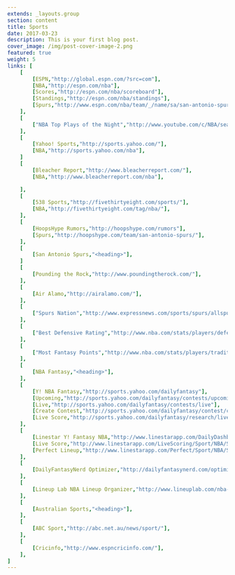 ```yaml
---
extends: _layouts.group
section: content
title: Sports
date: 2017-03-23
description: This is your first blog post.
cover_image: /img/post-cover-image-2.png
featured: true
weight: 5
links: [
    [
        [ESPN,"http://global.espn.com/?src=com"],
        [NBA,"http://espn.com/nba"],
        [Scores,"http://espn.com/nba/scoreboard"],
        [Standings,"http://espn.com/nba/standings"],
        [Spurs,"http://www.espn.com/nba/team/_/name/sa/san-antonio-spurs"],
    ],
    [
        ["NBA Top Plays of the Night","http://www.youtube.com/c/NBA/search?query=NBA+Top+10+Plays+Of+The+Night"],
    ],
    [
        [Yahoo! Sports,"http://sports.yahoo.com/"],
        [NBA,"http://sports.yahoo.com/nba"],
    ]
    [
        [Bleacher Report,"http://www.bleacherreport.com/"],
        [NBA,"http://www.bleacherreport.com/nba"],

    ],
    [
        [538 Sports,"http://fivethirtyeight.com/sports/"],
        [NBA,"http://fivethirtyeight.com/tag/nba/"],
    ],
    [
        [HoopsHype Rumors,"http://hoopshype.com/rumors"],
        [Spurs,"http://hoopshype.com/team/san-antonio-spurs/"],
    ],
    [
        [San Antonio Spurs,"<heading>"],
    ]
    [
        [Pounding the Rock,"http://www.poundingtherock.com/"],
    ],
    [
        [Air Alamo,"http://airalamo.com/"],
    ],
    [
        ["Spurs Nation","http://www.expressnews.com/sports/spurs/allspursnation/"],
    ],
    [
        ["Best Defensive Rating","http://www.nba.com/stats/players/defense/?sort=DEF_RATING&dir=-1&Season=2020-21&SeasonType=Regular%20Season&Outcome=W&TeamID=1610612759&CF=MIN*GE*15"],
    ],
    [
        ["Most Fantasy Points","http://www.nba.com/stats/players/traditional/?sort=NBA_FANTASY_PTS&dir=-1&Season=2020-21&SeasonType=Regular%20Season&TeamID=1610612759&CF=MIN*GE*15"],
    ],
    [
        [NBA Fantasy,"<heading>"],
    ],
    [
        [Y! NBA Fantasy,"http://sports.yahoo.com/dailyfantasy"],
        [Upcoming,"http://sports.yahoo.com/dailyfantasy/contests/upcoming"],
        [Live,"http://sports.yahoo.com/dailyfantasy/contests/live"],
        [Create Contest,"http://sports.yahoo.com/dailyfantasy/contest/create"],
        [Live Score,"http://sports.yahoo.com/dailyfantasy/research/live"],
    ],
    [
        [Linestar Y! Fantasy NBA,"http://www.linestarapp.com/DailyDashboard/Sport/NBA/Site/Yahoo"],
        [Live Score,"http://www.linestarapp.com/LiveScoring/Sport/NBA/Site/Yahoo"],
        [Perfect Lineup,"http://www.linestarapp.com/Perfect/Sport/NBA/Site/Yahoo"],
    ],
    [
        [DailyFantasyNerd Optimizer,"http://dailyfantasynerd.com/optimizer/yahoo/nba"],
    ],
    [
        [Lineup Lab NBA Lineup Organizer,"http://www.lineuplab.com/nba-lineup-optimizer"],
    ],
    [
        [Australian Sports,"<heading>"],
    ],
    [
        [ABC Sport,"http://abc.net.au/news/sport/"],
    ],
    [
        [Cricinfo,"http://www.espncricinfo.com/"],
    ],
]
---
```

